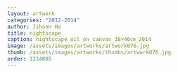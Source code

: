 ```yaml
---
layout: artwork 
categories: "2012-2014" 
author: Jihoon Ha 
title: nightscape 
caption: nightscape_oil on canvas_38×46㎝_2014 
image: /assets/images/artworks/artwork076.jpg 
thumb: /assets/images/artworks/thumbs/artwork076.jpg 
order: 1214005 
---
```

